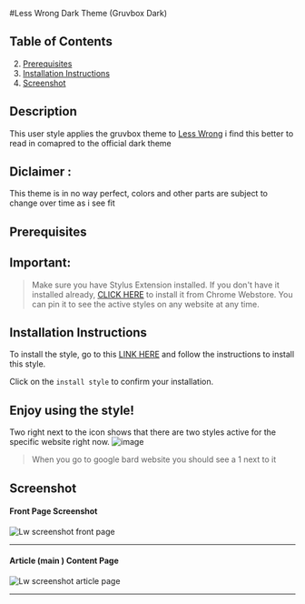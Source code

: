 
#Less Wrong Dark Theme (Gruvbox Dark)

## Table of Contents
 2. [Prerequisites](#Pre)
3. [Installation Instructions](#installation-instructions)
4. [Screenshot](#screenshot)



## Description <a name="description"></a>

This user style applies the  gruvbox theme to  [Less Wrong](https://bard.google.com/) 
 i find this better to read in comapred to the official dark theme 

 





## Diclaimer : 
This theme is in no way perfect, colors and other parts are subject to change over time as i see fit 




## Prerequisites <a name="Pre"></a>

## Important:
>  Make sure you have Stylus Extension installed. If you don't have it installed already, [CLICK HERE](https://chrome.google.com/webstore/detail/stylus/clngdbkpkpeebahjckkjfobafhncgmne) to install it from Chrome Webstore. You can pin it to see the active styles on any website at any time.



## Installation Instructions <a name="installation-instructions"></a>

To install the style, go to this [LINK HERE](https://userstyles.world/style/13713/less-wrong-dark-theme-gruvbox) and follow the instructions to install this style. 



Click on the `install style` to confirm your installation.

Enjoy using the style!
------------------------------

Two right next to the icon shows that there are two styles active for the specific website right now.
![image](https://github.com/bilalazh/Google-Chivo-Font-On-every-website-/assets/139261053/a0c78478-203e-48fe-a1e2-98ff0aa8fff0)

>When  you go to google bard website you should see a 1 next to it 


## Screenshot <a name="screenshot"></a>

#### Front Page Screenshot

![Lw screenshot front page](https://github.com/bilalazh/LessWrong-Gruvbox-Dark/assets/139261053/3d3e8249-8e26-4910-ac79-990ae2f7db3d)

---------------------- 


#### Article (main ) Content Page 

![Lw screenshot article page ](https://github.com/bilalazh/LessWrong-Gruvbox-Dark/assets/139261053/66ee0cf8-2f6f-417a-9245-726918dc7f25)





-----------------------------------------






